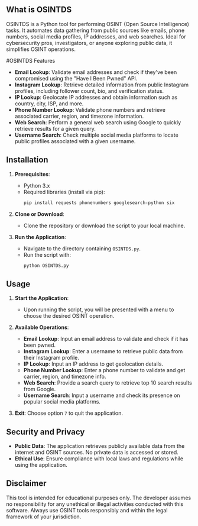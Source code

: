 ## What is OSINTDS

OSINTDS is a Python tool for performing OSINT (Open Source Intelligence) tasks. It automates data gathering from public sources like emails, phone numbers, social media profiles, IP addresses, and web searches. Ideal for cybersecurity pros, investigators, or anyone exploring public data, it simplifies OSINT operations.

#OSINTDS Features

- **Email Lookup**: Validate email addresses and check if they've been compromised using the "Have I Been Pwned" API.
- **Instagram Lookup**: Retrieve detailed information from public Instagram profiles, including follower count, bio, and verification status.
- **IP Lookup**: Geolocate IP addresses and obtain information such as country, city, ISP, and more.
- **Phone Number Lookup**: Validate phone numbers and retrieve associated carrier, region, and timezone information.
- **Web Search**: Perform a general web search using Google to quickly retrieve results for a given query.
- **Username Search**: Check multiple social media platforms to locate public profiles associated with a given username.

## Installation

1. **Prerequisites**:
   - Python 3.x
   - Required libraries (install via pip):
     ```bash
     pip install requests phonenumbers googlesearch-python six
     ```

2. **Clone or Download**:
   - Clone the repository or download the script to your local machine.

3. **Run the Application**:
   - Navigate to the directory containing `OSINTDS.py`.
   - Run the script with:
     ```bash
     python OSINTDS.py
     ```

## Usage

1. **Start the Application**:
   - Upon running the script, you will be presented with a menu to choose the desired OSINT operation.
   
2. **Available Operations**:
   - **Email Lookup**: Input an email address to validate and check if it has been pwned.
   - **Instagram Lookup**: Enter a username to retrieve public data from their Instagram profile.
   - **IP Lookup**: Input an IP address to get geolocation details.
   - **Phone Number Lookup**: Enter a phone number to validate and get carrier, region, and timezone info.
   - **Web Search**: Provide a search query to retrieve top 10 search results from Google.
   - **Username Search**: Input a username and check its presence on popular social media platforms.

3. **Exit**: Choose option `7` to quit the application.

## Security and Privacy

- **Public Data**: The application retrieves publicly available data from the internet and OSINT sources. No private data is accessed or stored.
- **Ethical Use**: Ensure compliance with local laws and regulations while using the application. 

## Disclaimer

This tool is intended for educational purposes only. The developer assumes no responsibility for any unethical or illegal activities conducted with this software. Always use OSINT tools responsibly and within the legal framework of your jurisdiction.